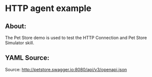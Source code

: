 # HTTP agent example

## About:

The Pet Store demo is used to test the HTTP Connection and Pet Store Simulator skill.

## YAML Source:

Source: http://petstore.swagger.io:8080/api/v3/openapi.json
